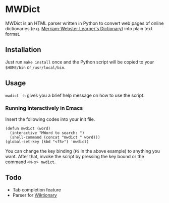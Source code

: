 <!--- -*- eval: (auto-fill-mode) -*- -->

MWDict
======

MWDict is an HTML parser written in Python to convert web pages of
online dictionaries (e.g. [Merriam-Webster Learner's
Dictionary](http://www.learnersdictionary.com/)) into plain text
format.

Installation
------------

Just run `make install` once and the Python script will be copied to
your `$HOME/bin` or `/usr/local/bin`.

Usage
-----

`mwdict -h` gives you a brief help message on how to use the script.

### Running Interactively in Emacs

Insert the following codes into your init file.

    (defun mwdict (word)
      (interactive "MWord to search: ")
      (shell-command (concat "mwdict " word)))
    (global-set-key (kbd "<f5>") 'mwdict)

You can change the key binding (`F5` in the above example) to anything
you want.  After that, invoke the script by pressing the key bound or
the command `<M-x> mwdict`.

Todo
----

* Tab completion feature
* Parser for [Wiktionary](http://en.wiktionary.org/)
